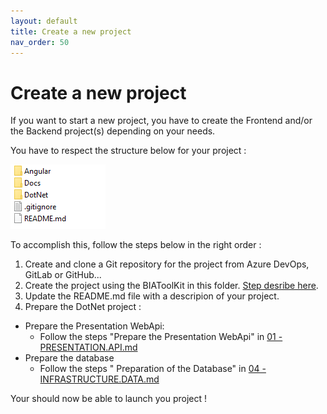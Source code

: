 ```yaml
---
layout: default
title: Create a new project
nav_order: 50
---
```


# Create a new project

If you want to start a new project, you have to create the Frontend and/or the Backend project(s) depending on your needs.

You have to respect the structure below for your project :  

![Structure of Project's folder](./Images/folderStructure.png)

To accomplish this, follow the steps below in the right order : 
1. Create and clone a Git repository for the project from Azure DevOps, GitLab or GitHub...
2. Create the project using the BIAToolKit in this folder. [Step desribe here](./BIAToolKit/CREATE.md).
3. Update the README.md file with a descripion of your project.
4. Prepare the DotNet project :
* Prepare the Presentation WebApi:
	* Follow the steps "Prepare the Presentation WebApi" in [01 - PRESENTATION.API.md](./Projects/01-PRESENTATION.API.md)
* Prepare the database
	* Follow the steps " Preparation of the Database" in [04 - INFRASTRUCTURE.DATA.md](./Projects/04-INFRASTRUCTURE.DATA.md)

Your should now be able to launch you project !


